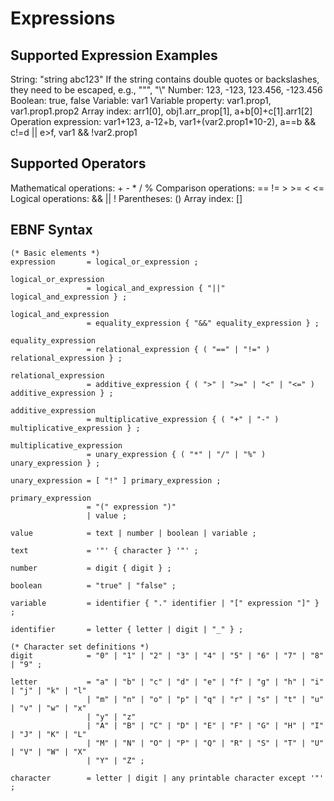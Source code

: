 # Expressions

## Supported Expression Examples

String: "string abc123"
If the string contains double quotes or backslashes, they need to be escaped, e.g., "\"", "\\"
Number: 123, -123, 123.456, -123.456
Boolean: true, false
Variable: var1
Variable property: var1.prop1, var1.prop1.prop2
Array index: arr1[0], obj1.arr_prop[1], a+b[0]+c[1].arr1[2]
Operation expression: var1+123, a-12+b, var1+(var2.prop1*10-2), a==b && c!=d || e>f, var1 && !var2.prop1

## Supported Operators

Mathematical operations: + - * / %
Comparison operations: == != > >= < <=
Logical operations: && || !
Parentheses: ()
Array index: []

## EBNF Syntax

```ebnf
(* Basic elements *)
expression       = logical_or_expression ;

logical_or_expression
                 = logical_and_expression { "||" logical_and_expression } ;
                 
logical_and_expression
                 = equality_expression { "&&" equality_expression } ;

equality_expression
                 = relational_expression { ( "==" | "!=" ) relational_expression } ;

relational_expression
                 = additive_expression { ( ">" | ">=" | "<" | "<=" ) additive_expression } ;

additive_expression
                 = multiplicative_expression { ( "+" | "-" ) multiplicative_expression } ;

multiplicative_expression
                 = unary_expression { ( "*" | "/" | "%" ) unary_expression } ;

unary_expression = [ "!" ] primary_expression ;

primary_expression
                 = "(" expression ")"
                 | value ;

value            = text | number | boolean | variable ;

text             = '"' { character } '"' ;

number           = digit { digit } ;

boolean          = "true" | "false" ;

variable         = identifier { "." identifier | "[" expression "]" } ;

identifier       = letter { letter | digit | "_" } ;

(* Character set definitions *)
digit            = "0" | "1" | "2" | "3" | "4" | "5" | "6" | "7" | "8" | "9" ;

letter           = "a" | "b" | "c" | "d" | "e" | "f" | "g" | "h" | "i" | "j" | "k" | "l" 
                 | "m" | "n" | "o" | "p" | "q" | "r" | "s" | "t" | "u" | "v" | "w" | "x" 
                 | "y" | "z" 
                 | "A" | "B" | "C" | "D" | "E" | "F" | "G" | "H" | "I" | "J" | "K" | "L"
                 | "M" | "N" | "O" | "P" | "Q" | "R" | "S" | "T" | "U" | "V" | "W" | "X"
                 | "Y" | "Z" ;

character        = letter | digit | any printable character except '"' ;

```